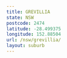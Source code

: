```yaml
---
title: GREVILLIA
state: NSW
postcode: 2474
latitude: -28.499375
longitude: 152.88504
url: /nsw/grevillia/
layout: suburb
---
```

